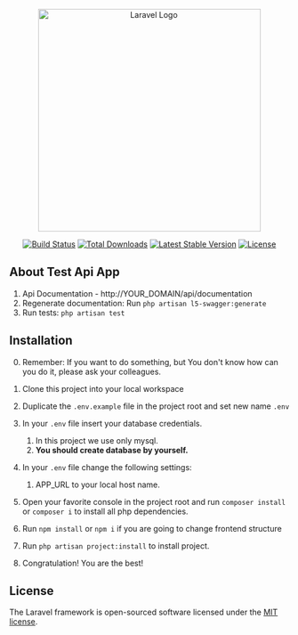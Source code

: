 <p align="center"><a href="https://laravel.com" target="_blank"><img src="https://raw.githubusercontent.com/laravel/art/master/logo-lockup/5%20SVG/2%20CMYK/1%20Full%20Color/laravel-logolockup-cmyk-red.svg" width="400" alt="Laravel Logo"></a></p>

<p align="center">
<a href="https://github.com/laravel/framework/actions"><img src="https://github.com/laravel/framework/workflows/tests/badge.svg" alt="Build Status"></a>
<a href="https://packagist.org/packages/laravel/framework"><img src="https://img.shields.io/packagist/dt/laravel/framework" alt="Total Downloads"></a>
<a href="https://packagist.org/packages/laravel/framework"><img src="https://img.shields.io/packagist/v/laravel/framework" alt="Latest Stable Version"></a>
<a href="https://packagist.org/packages/laravel/framework"><img src="https://img.shields.io/packagist/l/laravel/framework" alt="License"></a>
</p>

## About Test Api App
1. Api Documentation - http://YOUR_DOMAIN/api/documentation
1. Regenerate documentation:  Run `php artisan l5-swagger:generate`
1. Run tests: `php artisan test`

## Installation
0. Remember: If you want to do something, but You don't know how can you do it, please ask your colleagues.
1. Clone this project into your local workspace
1. Duplicate the `.env.example` file in the project root and set new name `.env`
1. In your `.env` file insert your database credentials.
    1. In this project we use only mysql.
    2. **You should create database by yourself.**
1. In your `.env` file change the following settings:
    1. APP_URL to your local host name.

1. Open your favorite console in the project root and run `composer install` or `composer i` to install all php dependencies.
1. Run `npm install` or `npm i` if you are going to change frontend structure
1. Run `php artisan project:install` to install project.
1. Congratulation! You are the best!

## License

The Laravel framework is open-sourced software licensed under the [MIT license](https://opensource.org/licenses/MIT).
